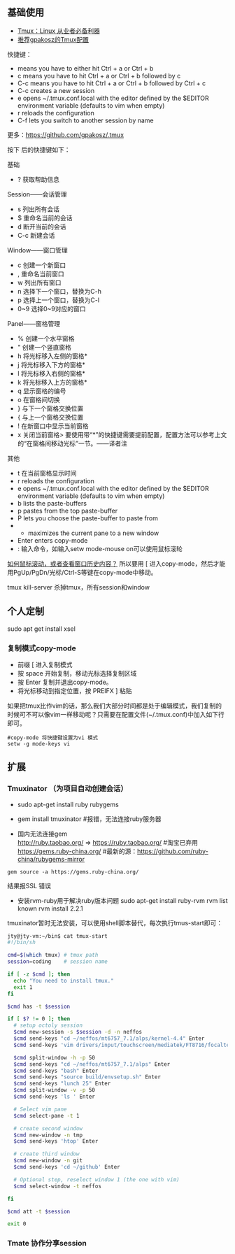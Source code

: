 ## 基础使用

* [Tmux：Linux 从业者必备利器](http://blog.jobbole.com/87562/)
* [推荐gpakosz的Tmux配置](https://github.com/gpakosz/.tmux)



快捷键：
* <prefix> means you have to either hit Ctrl + a or Ctrl + b
* <prefix> c means you have to hit Ctrl + a or Ctrl + b followed by c
* <prefix> C-c means you have to hit Ctrl + a or Ctrl + b followed by Ctrl + c
* <prefix> C-c creates a new session
* <prefix> e opens ~/.tmux.conf.local with the editor defined by the $EDITOR environment variable (defaults to vim when empty)
* <prefix> r reloads the configuration
* <prefix> C-f lets you switch to another session by name

更多：https://github.com/gpakosz/.tmux


按下 <prefix> 后的快捷键如下：

基础

* ? 获取帮助信息

Session——会话管理

* s 列出所有会话
* $ 重命名当前的会话
* d 断开当前的会话
* C-c 新建会话

Window——窗口管理

* c 创建一个新窗口
* , 重命名当前窗口
* w 列出所有窗口
* n 选择下一个窗口，替换为C-h
* p 选择上一个窗口，替换为C-l
* 0~9 选择0~9对应的窗口

Panel——窗格管理

* % 创建一个水平窗格
* " 创建一个竖直窗格
* h 将光标移入左侧的窗格*
* j 将光标移入下方的窗格*
* l 将光标移入右侧的窗格*
* k 将光标移入上方的窗格*
* q 显示窗格的编号
* o 在窗格间切换
* } 与下一个窗格交换位置
* { 与上一个窗格交换位置
* ! 在新窗口中显示当前窗格
* x 关闭当前窗格> 要使用带“*”的快捷键需要提前配置，配置方法可以参考上文的“在窗格间移动光标”一节。——译者注

其他

* t 在当前窗格显示时间
* r reloads the configuration
* e opens ~/.tmux.conf.local with the editor defined by the $EDITOR environment variable (defaults to vim when empty)
* b lists the paste-buffers
* p pastes from the top paste-buffer
* P lets you choose the paste-buffer to paste from
* + maximizes the current pane to a new window
* Enter enters copy-mode
* : 输入命令，如输入setw mode-mouse on可以使用鼠标滚轮

[如何鼠标滚动，或者查看窗口历史内容？](http://www.cnblogs.com/bamanzi/archive/2012/08/17/mouse-wheel-in-tmux-screen.html)
所以要用<prefix> [ 进入copy-mode，然后才能用PgUp/PgDn/光标/Ctrl-S等键在copy-mode中移动。


tmux kill-server 杀掉tmux，所有session和window

## 个人定制

sudo apt get install xsel

### 复制模式copy-mode

* 前缀 [ 进入复制模式
* 按 space 开始复制，移动光标选择复制区域
* 按 Enter 复制并退出copy-mode。
* 将光标移动到指定位置，按 PREIFX ] 粘贴

如果把tmux比作vim的话，那么我们大部分时间都是处于编辑模式，我们复制的时候可不可以像vim一样移动呢？只需要在配置文件(~/.tmux.conf)中加入如下行即可。

```
#copy-mode 将快捷键设置为vi 模式
setw -g mode-keys vi

```


## 扩展
### Tmuxinator （为项目自动创建会话）

* sudo apt-get install ruby rubygems
* gem install tmuxinator  #报错，无法连接ruby服务器

  
* 国内无法连接gem  
http://ruby.taobao.org/ => https://ruby.taobao.org/  #淘宝已弃用
https://gems.ruby-china.org/   #最新的源：https://github.com/ruby-china/rubygems-mirror
```
gem source -a https://gems.ruby-china.org/ 

```
结果报SSL 错误

* 安装rvm-ruby用于解决ruby版本问题
sudo apt-get install ruby-rvm 
rvm list known
rvm install 2.2.1

tmuxinator暂时无法安装，可以使用shell脚本替代，每次执行tmus-start即可：

```bash
jty@jty-vm:~/bin$ cat tmux-start 
#!/bin/sh

cmd=$(which tmux) # tmux path
session=coding    # session name

if [ -z $cmd ]; then
  echo "You need to install tmux."
  exit 1
fi

$cmd has -t $session

if [ $? != 0 ]; then
  # setup octoly session
  $cmd new-session -s $session -d -n neffos
  $cmd send-keys "cd ~/neffos/mt6757_7.1/alps/kernel-4.4" Enter
  $cmd send-keys 'vim drivers/input/touchscreen/mediatek/FT8716/focaltech_core.c ' Enter

  $cmd split-window -h -p 50
  $cmd send-keys "cd ~/neffos/mt6757_7.1/alps" Enter
  $cmd send-keys "bash" Enter
  $cmd send-keys "source build/envsetup.sh" Enter
  $cmd send-keys "lunch 25" Enter
  $cmd split-window -v -p 50
  $cmd send-keys 'ls ' Enter

  # Select vim pane
  $cmd select-pane -t 1

  # create second window
  $cmd new-window -n tmp
  $cmd send-keys 'htop' Enter

  # create third window
  $cmd new-window -n git
  $cmd send-keys 'cd ~/github' Enter

  # Optional step, reselect window 1 (the one with vim)
  $cmd select-window -t neffos

fi

$cmd att -t $session

exit 0

```
### Tmate 协作分享session




